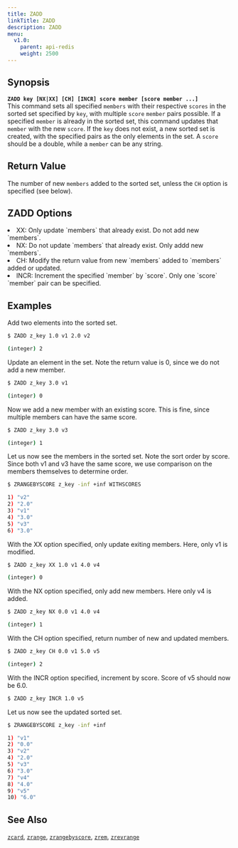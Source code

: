 ```yaml
---
title: ZADD
linkTitle: ZADD
description: ZADD
menu:
  v1.0:
    parent: api-redis
    weight: 2500
---
```


## Synopsis
<b>`ZADD key [NX|XX] [CH] [INCR] score member [score member ...]`</b><br>
This command sets all specified `members` with their respective `scores` in the sorted set
specified by `key`, with multiple `score` `member` pairs possible. If a specified `member` is already in
the sorted set, this command updates that `member` with the new `score`. If the `key` does not exist, a new sorted set
is created, with the specified pairs as the only elements in the set. A `score` should be a double,
while a `member` can be any string.

## Return Value
The number of new `members` added to the sorted set, unless the `CH` option is specified (see below).

## ZADD Options
<li> XX: Only update `members` that already exist. Do not add new `members`.</li>
<li> NX: Do not update `members` that already exist. Only addd new `members`.</li>
<li> CH: Modify the return value from new `members` added to `members` added or updated.</li>
<li> INCR: Increment the specified `member` by `score`. Only one `score` `member` pair can be specified.</li>

## Examples

Add two elements into the sorted set.
```{.sh .copy .separator-dollar}
$ ZADD z_key 1.0 v1 2.0 v2
```
```sh
(integer) 2
```

Update an element in the set. Note the return value is 0, since we do not add a new member.
```{.sh .copy .separator-dollar}
$ ZADD z_key 3.0 v1
```
```sh
(integer) 0
```

Now we add a new member with an existing score. This is fine, since multiple members can have the same score.
```{.sh .copy .separator-dollar}
$ ZADD z_key 3.0 v3
```
```sh
(integer) 1
```

Let us now see the members in the sorted set. Note the sort order by score. Since both v1 and v3 have the same score, we use comparison on the members themselves to determine order.
```{.sh .copy .separator-dollar}
$ ZRANGEBYSCORE z_key -inf +inf WITHSCORES
```
```sh
1) "v2"
2) "2.0"
3) "v1"
4) "3.0"
5) "v3"
6) "3.0"
```

With the XX option specified, only update exiting members. Here, only v1 is modified.
```{.sh .copy .separator-dollar}
$ ZADD z_key XX 1.0 v1 4.0 v4
```
```sh
(integer) 0
```

With the NX option specified, only add new members. Here only v4 is added.
```{.sh .copy .separator-dollar}
$ ZADD z_key NX 0.0 v1 4.0 v4
```
```sh
(integer) 1
```

With the CH option specified, return number of new and updated members.
```{.sh .copy .separator-dollar}
$ ZADD z_key CH 0.0 v1 5.0 v5
```
```sh
(integer) 2
```

With the INCR option specified, increment by score. Score of v5 should now be 6.0.
```{.sh .copy .separator-dollar}
$ ZADD z_key INCR 1.0 v5
```

Let us now see the updated sorted set.
```{.sh .copy .separator-dollar}
$ ZRANGEBYSCORE z_key -inf +inf
```
```sh
1) "v1"
2) "0.0"
3) "v2"
4) "2.0"
5) "v3"
6) "3.0"
7) "v4"
8) "4.0"
9) "v5"
10) "6.0"
```

## See Also
[`zcard`](../zcard/), [`zrange`](../zrange/), [`zrangebyscore`](../zrangebyscore/), [`zrem`](../zrem/), [`zrevrange`](../zrevrange)
